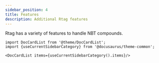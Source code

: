 ```yaml
---
sidebar_position: 4
title: Features
description: Additional Rtag features
---
```


Rtag has a variety of features to handle NBT compounds.

```mdx-code-block
import DocCardList from '@theme/DocCardList';
import {useCurrentSidebarCategory} from '@docusaurus/theme-common';

<DocCardList items={useCurrentSidebarCategory().items}/>
```
